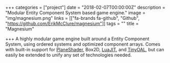 +++
categories = ["project"]
date = "2018-02-07T00:00:00Z"
description = "Modular Entity Component System based game engine."
image = "img/magnesium.png"
links = [["fa-brands fa-github", "Github", "https://github.com/ErikMcClure/magnesium"]]
tags = ""
title = "Magnesium"

+++
A highly modular game engine built around a Entity Component System, using ordered systems and optimized component arrays. Comes with built-in support for [PlaneShader](https://github.com/ErikMcClure/planeshader), Box2D, [LuaJIT](http://luajit.org/), and [TinyOAL](https://github.com/ErikMcClure/tinyoal), but can easily be extended to unify any set of technologies needed.